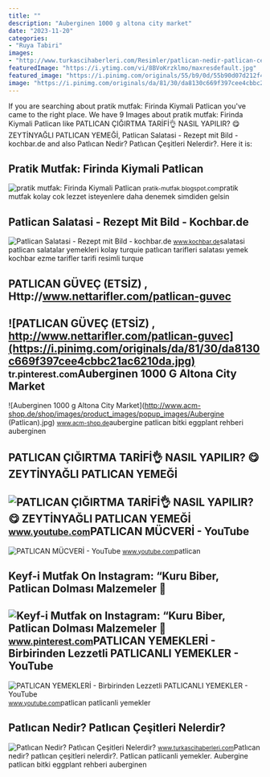 ```yaml
---
title: ""
description: "Auberginen 1000 g altona city market"
date: "2023-11-20"
categories:
- "Ruya Tabiri"
images:
- "http://www.turkascihaberleri.com/Resimler/patlican-nedir-patlican-cesitleri-nelerdir-06.jpg"
featuredImage: "https://i.ytimg.com/vi/8BVoKrzklmo/maxresdefault.jpg"
featured_image: "https://i.pinimg.com/originals/55/b9/0d/55b90d07d212f4199de94094e7a9a2e8.jpg"
image: "https://i.pinimg.com/originals/da/81/30/da8130c669f397cee4cbbc21ac6210da.jpg"
---
```


If you are searching about pratik mutfak: Firinda Kiymali Patlican you've came to the right place. We have 9 Images about pratik mutfak: Firinda Kiymali Patlican like PATLICAN ÇIĞIRTMA TARİFİ👌 NASIL YAPILIR? 😋 ZEYTİNYAĞLI PATLICAN YEMEĞİ, Patlican Salatasi - Rezept mit Bild - kochbar.de and also Patlıcan Nedir? Patlıcan Çeşitleri Nelerdir?. Here it is:

Pratik Mutfak: Firinda Kiymali Patlican
---------------------------------------

 ![pratik mutfak: Firinda Kiymali Patlican](https://3.bp.blogspot.com/-WKa3fft9G4Q/T1ABWe1vzTI/AAAAAAAAAJ4/n_v2uSHc460/s1600/IMG_1599.JPG) <small>pratik-mutfak.blogspot.com</small>pratik mutfak kolay cok lezzet isteyenlere daha denemek simdiden gelsin

Patlican Salatasi - Rezept Mit Bild - Kochbar.de
------------------------------------------------

 ![Patlican Salatasi - Rezept mit Bild - kochbar.de](https://ais.kochbar.de/kbrezept/140409_447130/1500x1500/patlican-salatasi-rezept.jpg) <small>www.kochbar.de</small>salatasi patlican salatalar yemekleri kolay turquie patlıcan tarifleri salatası yemek kochbar ezme tarifler tarifi resimli turque

PATLICAN GÜVEÇ (ETSİZ) , Http://www.nettarifler.com/patlican-guvec
------------------------------------------------------------------

 ![PATLICAN GÜVEÇ (ETSİZ) , http://www.nettarifler.com/patlican-guvec](https://i.pinimg.com/originals/da/81/30/da8130c669f397cee4cbbc21ac6210da.jpg) <small>tr.pinterest.com</small>Auberginen 1000 G Altona City Market
------------------------------------

 ![Auberginen 1000 g Altona City Market](http://www.acm-shop.de/shop/images/product_images/popup_images/Aubergine (Patlican).jpg) <small>www.acm-shop.de</small>aubergine patlican bitki eggplant rehberi auberginen

PATLICAN ÇIĞIRTMA TARİFİ👌 NASIL YAPILIR? 😋 ZEYTİNYAĞLI PATLICAN YEMEĞİ
----------------------------------------------------------------------

 ![PATLICAN ÇIĞIRTMA TARİFİ👌 NASIL YAPILIR? 😋 ZEYTİNYAĞLI PATLICAN YEMEĞİ](https://i.ytimg.com/vi/rRD3b0RUqLY/maxresdefault.jpg) <small>www.youtube.com</small>PATLICAN MÜCVERİ - YouTube
--------------------------

 ![PATLICAN MÜCVERİ - YouTube](https://i.ytimg.com/vi/FjJJM0BhC1g/maxresdefault.jpg) <small>www.youtube.com</small>patlican

Keyf-i Mutfak On Instagram: “Kuru Biber, Patlican Dolması Malzemeler 📌
----------------------------------------------------------------------

 ![Keyf-i Mutfak on Instagram: “Kuru Biber, Patlican Dolması Malzemeler 📌](https://i.pinimg.com/originals/55/b9/0d/55b90d07d212f4199de94094e7a9a2e8.jpg) <small>www.pinterest.com</small>PATLICAN YEMEKLERİ - Birbirinden Lezzetli PATLICANLI YEMEKLER - YouTube
-----------------------------------------------------------------------

 ![PATLICAN YEMEKLERİ - Birbirinden Lezzetli PATLICANLI YEMEKLER - YouTube](https://i.ytimg.com/vi/8BVoKrzklmo/maxresdefault.jpg) <small>www.youtube.com</small>patlican patlicanli yemekler

Patlıcan Nedir? Patlıcan Çeşitleri Nelerdir?
--------------------------------------------

 ![Patlıcan Nedir? Patlıcan Çeşitleri Nelerdir?](http://www.turkascihaberleri.com/Resimler/patlican-nedir-patlican-cesitleri-nelerdir-06.jpg) <small>www.turkascihaberleri.com</small>Patlıcan nedir? patlıcan çeşitleri nelerdir?. Patlican patlicanli yemekler. Aubergine patlican bitki eggplant rehberi auberginen
